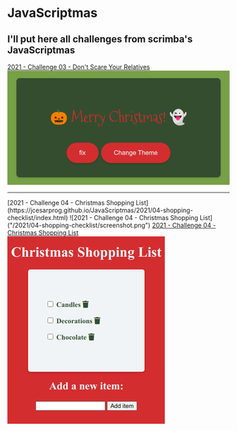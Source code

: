 # JavaScriptmas

## I'll put here all challenges from scrimba's JavaScriptmas

<a href="https://jcesarprog.github.io/JavaScriptmas/2021/03-dont-scare-your-relatives/index.html" target="_blank" rel="noopener">
2021 - Challenge 03 - Don't Scare Your Relatives
<img src="/2021/03-dont-scare-your-relatives/screenshot.png" alt="challenge 03 - Don't Scare Your Relatives">
</a>
<hr/>
[2021 - Challenge 04 - Christmas Shopping List](https://jcesarprog.github.io/JavaScriptmas/2021/04-shopping-checklist/index.html)
![2021 - Challenge 04 - Christmas Shopping List]("/2021/04-shopping-checklist/screenshot.png")
<a href="https://jcesarprog.github.io/JavaScriptmas/2021/04-shopping-checklist/index.html" target="_blank" rel="noopener">
2021 - Challenge 04 - Christmas Shopping List
<img src="/2021/04-shopping-checklist/screenshot.png" alt="challenge 03 - Don't Scare Your Relatives">
</a>
